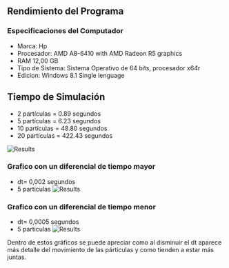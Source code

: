 
## Rendimiento del Programa
### Especificaciones del Computador
  - Marca: Hp
- Procesador: AMD A8-6410 with AMD Radeon R5 graphics 
- RAM 12,00 GB
- Tipo de Sistema: Sistema Operativo de 64 bits, procesador x64r
- Edicion: Windows 8.1 Single lenguage
## Tiempo de Simulación
-	2 partículas = 0.89 segundos
-	5 partículas = 6.23 segundos
-	10 partículas = 48.80 segundos
-	20 partículas  = 422.43 segundos

![Results](https://github.com/nicolasilvac/MCOC-Proyecto-2/blob/master/%5BEntrega%204%5D/%5BAndr%C3%A9s%20Vera%5D/tiempo%20de%20simulacion.png)

### Grafico con un diferencial de tiempo mayor 
- dt= 0,002 segundos
- 5 particulas
![Results](https://github.com/nicolasilvac/MCOC-Proyecto-2/blob/master/%5BEntrega%204%5D/%5BAndr%C3%A9s%20Vera%5D/0%2C002.png)
 
 
 ### Grafico con un diferencial de tiempo menor 
- dt= 0,0005 segundos
- 5 particulas
![Results](https://github.com/nicolasilvac/MCOC-Proyecto-2/blob/master/%5BEntrega%204%5D/%5BAndr%C3%A9s%20Vera%5D/0%2C0005.png)


Dentro de estos gráficos se puede apreciar como al disminuir el dt aparece más detalle del movimiento de las párticulas y como tienden a estar más juntas.
